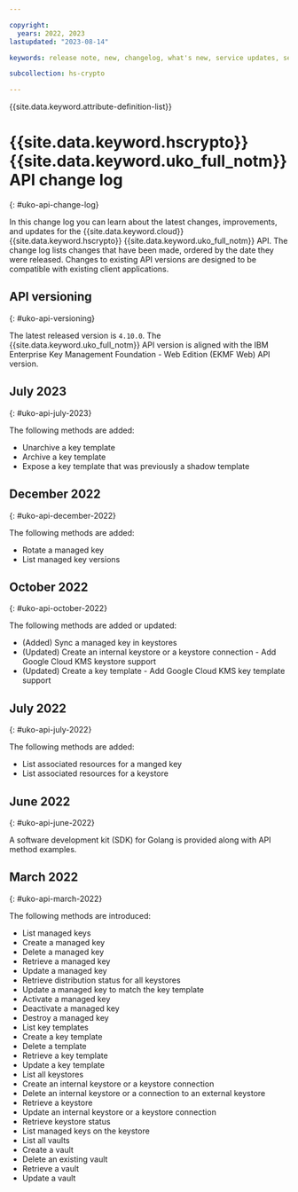 ```yaml
---

copyright:
  years: 2022, 2023
lastupdated: "2023-08-14"

keywords: release note, new, changelog, what's new, service updates, service bulletin

subcollection: hs-crypto

---
```



{{site.data.keyword.attribute-definition-list}}



# {{site.data.keyword.hscrypto}} {{site.data.keyword.uko_full_notm}} API change log
{: #uko-api-change-log}

In this change log you can learn about the latest changes, improvements, and updates for the {{site.data.keyword.cloud}} {{site.data.keyword.hscrypto}} {{site.data.keyword.uko_full_notm}} API. The change log lists changes that have been made, ordered by the date they were released. Changes to existing API versions are designed to be compatible with existing client applications.

## API versioning
{: #uko-api-versioning}




The latest released version is `4.10.0`. The {{site.data.keyword.uko_full_notm}} API version is aligned with the IBM Enterprise Key Management Foundation - Web Edition (EKMF Web) API version.  

## July 2023
{: #uko-api-july-2023}

The following methods are added: 

- Unarchive a key template
- Archive a key template
- Expose a key template that was previously a shadow template


## December 2022
{: #uko-api-december-2022}

The following methods are added:

- Rotate a managed key
- List managed key versions

## October 2022
{: #uko-api-october-2022}

The following methods are added or updated:

- (Added) Sync a managed key in keystores
- (Updated) Create an internal keystore or a keystore connection - Add Google Cloud KMS keystore support
- (Updated) Create a key template - Add Google Cloud KMS key template support

## July 2022
{: #uko-api-july-2022}

The following methods are added:

- List associated resources for a manged key
- List associated resources for a keystore

## June 2022
{: #uko-api-june-2022}

A software development kit (SDK) for Golang is provided along with API method examples.

## March 2022
{: #uko-api-march-2022}

The following methods are introduced:

- List managed keys
- Create a managed key
- Delete a managed key
- Retrieve a managed key
- Update a managed key
- Retrieve distribution status for all keystores
- Update a managed key to match the key template
- Activate a managed key
- Deactivate a managed key
- Destroy a managed key
- List key templates
- Create a key template
- Delete a template
- Retrieve a key template
- Update a key template
- List all keystores
- Create an internal keystore or a keystore connection
- Delete an internal keystore or a connection to an external keystore
- Retrieve a keystore
- Update an internal keystore or a keystore connection
- Retrieve keystore status
- List managed keys on the keystore
- List all vaults
- Create a vault
- Delete an existing vault
- Retrieve a vault
- Update a vault

